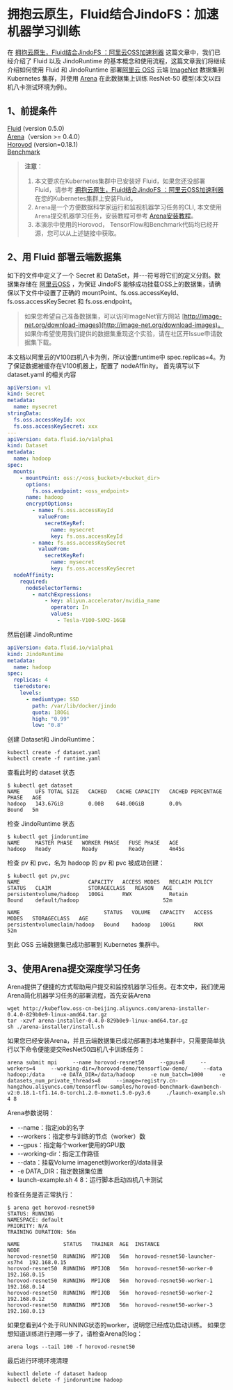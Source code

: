 # 拥抱云原生，Fluid结合JindoFS：加速机器学习训练

在 [拥抱云原生，Fluid结合JindoFS ：阿里云OSS加速利器](jindo_fluid_introduce.md) 这篇文章中，我们已经介绍了 Fluid 以及 JindoRuntime 的基本概念和使用流程，这篇文章我们将继续介绍如何使用 Fluid 和 JindoRuntime 部署[阿里云 OSS](https://cn.aliyun.com/product/oss) 云端 [ImageNet](http://www.image-net.org/) 数据集到 Kubernetes 集群，并使用 [Arena](https://github.com/kubeflow/arena) 在此数据集上训练 ResNet-50 模型(本文以四机八卡测试环境为例)。


## 1、前提条件
[Fluid](http://smartdata-binary.oss-cn-shanghai.aliyuncs.com/fluid/332cache/fluid-0.5.0.tgz) (version 0.5.0)<br/>
[Arena](https://github.com/kubeflow/arena)（version >= 0.4.0）<br/>
[Horovod](https://github.com/horovod/horovod) (version=0.18.1)<br/>
[Benchmark](https://github.com/tensorflow/benchmarks/tree/cnn_tf_v1.14_compatible)<br/>
> **注意**：
> 1. 本文要求在Kubernetes集群中已安装好 Fluid，如果您还没部署 Fluid，请参考 [拥抱云原生，Fluid结合JindoFS ：阿里云OSS加速利器](https://developer.aliyun.com/article/781656?spm=a2c6h.13148508.0.0.59544f0emzSkc5%E5%B7%B2%E5%8F%91) 在您的Kubernetes集群上安装Fluid。
> 2. `Arena`是一个方便数据科学家运行和监视机器学习任务的CLI, 本文使用`Arena`提交机器学习任务，安装教程可参考 [Arena安装教程](https://github.com/kubeflow/arena/blob/master/docs/installation/INSTALL_FROM_BINARY.md)。
> 3. 本演示中使用的Horovod， TensorFlow和Benchmark代码均已经开源，您可以从上述链接中获取。


## 
## 2、用 Fluid 部署云端数据集
如下的文件中定义了一个 Secret 和 DataSet，并---符号将它们的定义分割。数据集存储在 [阿里云OSS](https://cn.aliyun.com/product/oss) ，为保证 JindoFS 能够成功挂载OSS上的数据集，请确保以下文件中设置了正确的 mountPoint、fs.oss.accessKeyId、fs.oss.accessKeySecret 和 fs.oss.endpoint。


> 如果您希望自己准备数据集，可以访问ImageNet官方网站 [http://image-net.org/download-images](http://image-net.org/download-images)。
> 如果你希望使用我们提供的数据集重现这个实验，请在社区开Issue申请数据集下载。



本文档以阿里云的V100四机八卡为例，所以设置runtime中 spec.replicas=4。为了保证数据被缓存在V100机器上，配置了 nodeAffinity。
首先填写以下 dataset.yaml 的相关内容
```yaml
apiVersion: v1
kind: Secret
metadata:
  name: mysecret
stringData:
  fs.oss.accessKeyId: xxx
  fs.oss.accessKeySecret: xxx
---
apiVersion: data.fluid.io/v1alpha1
kind: Dataset
metadata:
  name: hadoop
spec:
  mounts:
    - mountPoint: oss://<oss_bucket>/<bucket_dir>
      options:
        fs.oss.endpoint: <oss_endpoint>  
      name: hadoop
      encryptOptions:
        - name: fs.oss.accessKeyId
          valueFrom:
            secretKeyRef:
              name: mysecret
              key: fs.oss.accessKeyId
        - name: fs.oss.accessKeySecret
          valueFrom:
            secretKeyRef:
              name: mysecret
              key: fs.oss.accessKeySecret
  nodeAffinity:
    required:
      nodeSelectorTerms:
        - matchExpressions:
            - key: aliyun.accelerator/nvidia_name
              operator: In
              values:
                - Tesla-V100-SXM2-16GB
```
然后创建 JindoRuntime
```yaml
apiVersion: data.fluid.io/v1alpha1
kind: JindoRuntime
metadata:
  name: hadoop
spec:
  replicas: 4
  tieredstore:
    levels:
      - mediumtype: SSD
        path: /var/lib/docker/jindo
        quota: 180Gi
        high: "0.99"
        low: "0.8"
```
创建 Dataset和 JindoRuntime：
```shell
kubectl create -f dataset.yaml
kubectl create -f runtime.yaml
```
查看此时的 dataset 状态
```shell
$ kubectl get dataset
NAME     UFS TOTAL SIZE   CACHED   CACHE CAPACITY   CACHED PERCENTAGE   PHASE   AGE
hadoop   143.67GiB        0.00B    648.00GiB        0.0%                Bound   5m
```
检查 JindoRuntime 状态
```shell
$ kubectl get jindoruntime
NAME     MASTER PHASE   WORKER PHASE   FUSE PHASE   AGE
hadoop   Ready          Ready          Ready        4m45s
```
检查 pv 和 pvc，名为 hadoop 的 pv 和 pvc 被成功创建：
```shell
$ kubectl get pv,pvc
NAME                      CAPACITY   ACCESS MODES   RECLAIM POLICY   STATUS   CLAIM            STORAGECLASS   REASON   AGE
persistentvolume/hadoop   100Gi      RWX            Retain           Bound    default/hadoop                           52m

NAME                           STATUS   VOLUME   CAPACITY   ACCESS MODES   STORAGECLASS   AGE
persistentvolumeclaim/hadoop   Bound    hadoop   100Gi      RWX                           52m
```


到此 OSS 云端数据集已成功部署到 Kubernetes 集群中。


## 3、使用Arena提交深度学习任务
Arena提供了便捷的方式帮助用户提交和监控机器学习任务。在本文中，我们使用Arena简化机器学习任务的部署流程，首先安装Arena
```shell
wget http://kubeflow.oss-cn-beijing.aliyuncs.com/arena-installer-0.4.0-829b0e9-linux-amd64.tar.gz
tar -xzvf arena-installer-0.4.0-829b0e9-linux-amd64.tar.gz
sh ./arena-installer/install.sh
```
如果您已经安装Arena，并且云端数据集已成功部署到本地集群中，只需要简单执行以下命令便能提交ResNet50四机八卡训练任务：
```shell
arena submit mpi     --name horovod-resnet50     --gpus=8     --workers=4     --working-dir=/horovod-demo/tensorflow-demo/     --data hadoop:/data     -e DATA_DIR=/data/hadoop     -e num_batch=1000     -e datasets_num_private_threads=8     --image=registry.cn-hangzhou.aliyuncs.com/tensorflow-samples/horovod-benchmark-dawnbench-v2:0.18.1-tf1.14.0-torch1.2.0-mxnet1.5.0-py3.6     ./launch-example.sh 4 8
```


Arena参数说明：
* --name：指定job的名字
* --workers：指定参与训练的节点（worker）数
* --gpus：指定每个worker使用的GPU数
* --working-dir：指定工作路径
* --data：挂载Volume imagenet到worker的/data目录
* -e DATA_DIR：指定数据集位置
* launch-example.sh 4 8：运行脚本启动四机八卡测试


检查任务是否正常执行：
```shell
$ arena get horovod-resnet50
STATUS: RUNNING
NAMESPACE: default
PRIORITY: N/A
TRAINING DURATION: 56m

NAME              STATUS   TRAINER  AGE  INSTANCE                         NODE
horovod-resnet50  RUNNING  MPIJOB   56m  horovod-resnet50-launcher-xs7h4  192.168.0.15
horovod-resnet50  RUNNING  MPIJOB   56m  horovod-resnet50-worker-0        192.168.0.15
horovod-resnet50  RUNNING  MPIJOB   56m  horovod-resnet50-worker-1        192.168.0.14
horovod-resnet50  RUNNING  MPIJOB   56m  horovod-resnet50-worker-2        192.168.0.12
horovod-resnet50  RUNNING  MPIJOB   56m  horovod-resnet50-worker-3        192.168.0.13
```
如果您看到4个处于RUNNING状态的worker，说明您已经成功启动训练。
如果您想知道训练进行到哪一步了，请检查Arena的log：
```shell
arena logs --tail 100 -f horovod-resnet50
```
最后进行环境环境清理
```shell
kubectl delete -f dataset hadoop
kubectl delete -f jindoruntime hadoop
```


